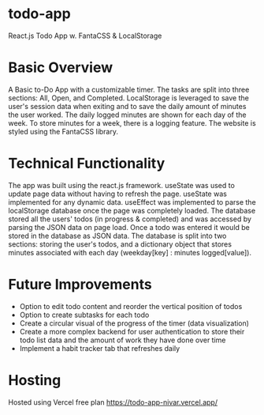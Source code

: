 # todo-app
 React.js Todo App w. FantaCSS & LocalStorage

 
# Basic Overview
 A Basic to-Do App with a customizable timer. The tasks are split into three sections: All, Open, and Completed. LocalStorage is leveraged to save the user's session data when exiting and to save the daily amount of minutes the user worked. The daily logged minutes are shown for each day of the week. To store minutes for a week, there is a logging feature. The website is styled using the FantaCSS library.

# Technical Functionality
The app was built using the react.js framework. useState was used to update page data without having to refresh the page. useState was implemented for any dynamic data. useEffect was implemented to parse the localStorage database once the page was completely loaded. The database stored all the users' todos (in progress & completed) and was accessed by parsing the JSON data on page load. Once a todo was entered it would be stored in the database as JSON data. The database is split into two sections: storing the user's todos, and a dictionary object that stores minutes associated with each day (weekday[key] : minutes logged[value]).

# Future Improvements
- Option to edit todo content and reorder the vertical position of todos
- Option to create subtasks for each todo
- Create a circular visual of the progress of the timer (data visualization)
- Create a more complex backend for user authentication to store their todo list data and the amount of work they have done over time
- Implement a habit tracker tab that refreshes daily

 # Hosting
 Hosted using Vercel free plan
 https://todo-app-nivar.vercel.app/
